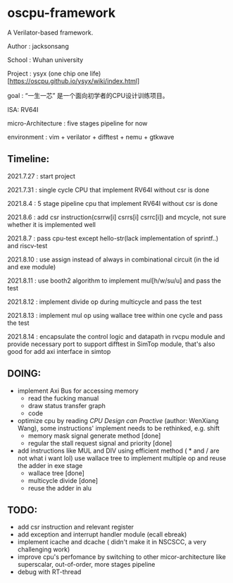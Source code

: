 # oscpu-framework
A Verilator-based framework.

Author : jacksonsang

School : Wuhan university

Project : ysyx (one chip one life)[https://oscpu.github.io/ysyx/wiki/index.html]

goal : “一生一芯” 是一个面向初学者的CPU设计训练项目。

ISA: RV64I

micro-Architecture : five stages pipeline for now

environment : vim + verilator + difftest + nemu + gtkwave

## Timeline:
2021.7.27 : start project

2021.7.31 : single cycle CPU that implement RV64I without csr is done

2021.8.4  : 5 stage pipeline cpu that implement RV64I without csr is done

2021.8.6  : add csr instruction(csrrw[i] csrrs[i] csrrc[i]) and mcycle, not sure whether it is implemented well

2021.8.7  : pass cpu-test except hello-str(lack implementation of sprintf..) and riscv-test

2021.8.10 : use assign instead of always in combinational circuit (in the id and exe module)

2021.8.11 : use booth2 algorithm to implement mul[h/w/su/u] and pass the test

2021.8.12 : implement divide op during multicycle and pass the test

2021.8.13 : implement mul op using wallace tree within one cycle and pass the test

2021.8.14 : encapsulate the control logic and datapath in rvcpu module and provide necessary port to support difftest in SimTop module, that's also good for add axi interface in simtop

## DOING:
* implement Axi Bus for accessing memory
	* read the fucking manual
	* draw status transfer graph
	* code
* optimize cpu by reading *CPU Design can Practive* (author: WenXiang Wang), some instructions' implement needs to be rethinked, e.g. shift
	* memory mask signal generate method				[done]
	* regular the stall request signal and priority 	[done]
* add instructions like MUL and DIV using efficient method ( * and / are not what i want lol) use wallace tree to implement multiple op and reuse the adder in exe stage	
	* wallace tree [done]
	* multicycle divide [done]
	* reuse the adder in alu
## TODO:
* add csr instruction and relevant register
* add exception and interrupt handler module (ecall ebreak)
* implement icache and dcache ( didn't make it in NSCSCC, a very challenging work)
* improve cpu's perfomance by switching to other micor-architecture like superscalar, out-of-order, more stages pipeline
* debug with RT-thread
	

